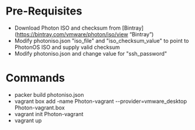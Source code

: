 # Pre-Requisites

* Download Photon ISO and checksum from [Bintray](https://bintray.com/vmware/photon/iso/view “Bintray”)
* Modify photoniso.json "iso_file" and "iso_checksum_value" to point to PhotonOS ISO and supply valid checksum
* Modify photoniso.json and change value for "ssh_password"

# Commands
 
* packer build photoniso.json
* vagrant box add -name Photon-vagrant --provider=vmware_desktop Photon-vagrant.box
* vagrant init Photon-vagrant
* vagrant up
